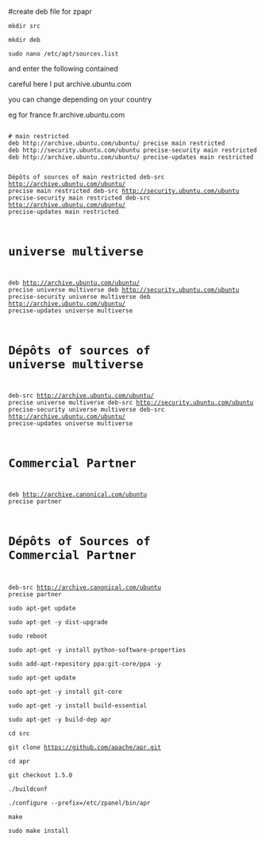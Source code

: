 #create deb file for zpapr

<code>mkdir src</code>

<code>mkdir deb</code>

<code>sudo nano /etc/apt/sources.list</code>

and enter the following contained

careful here I put archive.ubuntu.com


you can change depending on your country

eg for france fr.archive.ubuntu.com

<code>
# main restricted
deb http://archive.ubuntu.com/ubuntu/ precise main restricted
deb http://security.ubuntu.com/ubuntu precise-security main restricted
deb http://archive.ubuntu.com/ubuntu/ precise-updates main restricted

Dépôts of sources of main restricted
deb-src http://archive.ubuntu.com/ubuntu/ precise main restricted
deb-src http://security.ubuntu.com/ubuntu precise-security main restricted
deb-src http://archive.ubuntu.com/ubuntu/ precise-updates main restricted

# universe multiverse
deb http://archive.ubuntu.com/ubuntu/ precise universe multiverse
deb http://security.ubuntu.com/ubuntu precise-security universe multiverse
deb http://archive.ubuntu.com/ubuntu/ precise-updates universe multiverse

# Dépôts of sources of universe multiverse
deb-src http://archive.ubuntu.com/ubuntu/ precise universe multiverse
deb-src http://security.ubuntu.com/ubuntu precise-security universe multiverse
deb-src http://archive.ubuntu.com/ubuntu/ precise-updates universe multiverse

# Commercial Partner
deb http://archive.canonical.com/ubuntu precise partner

# Dépôts of Sources of Commercial Partner
deb-src http://archive.canonical.com/ubuntu precise partner</code>


<code>sudo apt-get update</code>

<code>sudo apt-get -y dist-upgrade</code>


<code>sudo reboot</code>

<code>sudo apt-get -y install python-software-properties</code>

<code>sudo add-apt-repository ppa:git-core/ppa -y</code>

<code>sudo apt-get update</code>

<code>sudo apt-get -y install git-core</code>

<code>sudo apt-get -y install build-essential</code>

<code>sudo apt-get -y build-dep apr</code>

<code>cd src</code>


<code>git clone https://github.com/apache/apr.git</code>

<code>cd apr</code>

<code>git checkout 1.5.0</code>

<code>./buildconf</code>

<code>./configure --prefix=/etc/zpanel/bin/apr</code>

<code>make</code>

<code>sudo make install</code>
